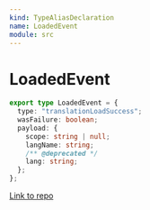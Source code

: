 ```yaml
---
kind: TypeAliasDeclaration
name: LoadedEvent
module: src
---
```


# LoadedEvent

```ts
export type LoadedEvent = {
  type: "translationLoadSuccess";
  wasFailure: boolean;
  payload: {
    scope: string | null;
    langName: string;
    /** @deprecated */
    lang: string;
  };
};
```

[Link to repo](https://github.com/ngneat/transloco/blob/master/projects/ngneat/transloco/src/lib/types.ts#L3-L12)
